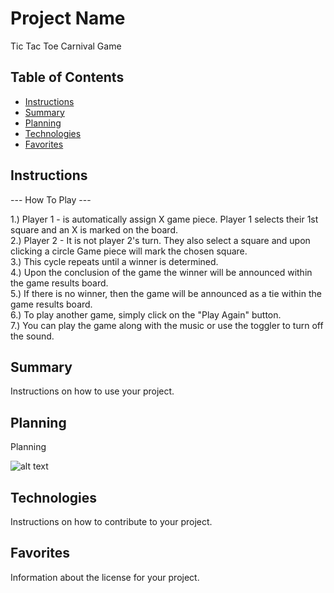 # Project Name

Tic Tac Toe Carnival Game

## Table of Contents

- [Instructions](#instructions)
- [Summary](#summary)
- [Planning](#planning)
- [Technologies](#technologies)
- [Favorites](#favorites)


## Instructions

--- How To Play ---

1.) Player 1 - is automatically assign X game piece.  Player 1 selects their 1st square 
and an X is marked on the board.<br>
2.) Player 2 - It is not player 2's turn.  They also select a square and upon clicking a circle 
Game piece will mark the chosen square.<br>
3.) This cycle repeats until a winner is determined.<br>
4.) Upon the conclusion of the game the winner will be announced within the game results board.<br>
5.) If there is no winner, then the game will be announced as a tie within the game results board.<br>
6.) To play another game, simply click on the "Play Again" button.<br>
7.) You can play the game along with the music or use the toggler to turn off the sound.<br>

## Summary

Instructions on how to use your project.

## Planning

Planning

![alt text](image_url)

## Technologies

Instructions on how to contribute to your project.

## Favorites

Information about the license for your project.
